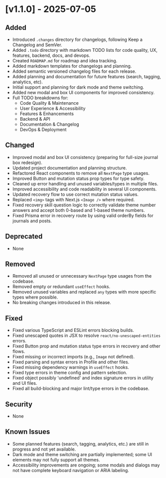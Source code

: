 # [v1.1.0] - 2025-07-05

## Added

- Introduced `.changes` directory for changelogs, following Keep a Changelog and SemVer.
- Added `.todo` directory with markdown TODO lists for code quality, UX, features, backend, docs, and devops.
- Created `ROADMAP.md` for roadmap and idea tracking.
- Added markdown templates for changelogs and planning.
- Added semantic versioned changelog files for each release.
- Added planning and documentation for future features (search, tagging, analytics, etc).
- Initial support and planning for dark mode and theme switching.
- Added new modal and box UI components for improved consistency.
- Full TODO breakdowns for:
    - Code Quality & Maintenance
    - User Experience & Accessibility
    - Features & Enhancements
    - Backend & API
    - Documentation & Changelog
    - DevOps & Deployment

## Changed

- Improved modal and box UI consistency (preparing for full-size journal box redesign).
- Updated project documentation and planning structure.
- Refactored React components to remove all `NextPage` type usages.
- Improved Button and mutation status prop types for type safety.
- Cleaned up error handling and unused variables/types in multiple files.
- Improved accessibility and code readability in several UI components.
- Updated recovery flow to use correct mutation status values.
- Replaced `<img>` tags with Next.js `<Image />` where required.
- Fixed recovery skill question logic to correctly validate theme number answers and accept both 0-based and 1-based theme numbers.
- Fixed Prisma error in recovery route by using valid orderBy fields for journals and posts.

## Deprecated

- None

## Removed

- Removed all unused or unnecessary `NextPage` type usages from the codebase.
- Removed empty or redundant `useEffect` hooks.
- Removed unused variables and replaced `any` types with more specific types where possible.
- No breaking changes introduced in this release.

## Fixed

- Fixed various TypeScript and ESLint errors blocking builds.
- Fixed unescaped quotes in JSX to resolve `react/no-unescaped-entities` errors.
- Fixed Button prop and mutation status type errors in recovery and other flows.
- Fixed missing or incorrect imports (e.g., `Image` not defined).
- Fixed parsing and syntax errors in Profile and other files.
- Fixed missing dependency warnings in `useEffect` hooks.
- Fixed type errors in theme config and pattern selection.
- Fixed object possibly 'undefined' and index signature errors in utility and UI files.
- Fixed all build-blocking and major lint/type errors in the codebase.

## Security

- None

## Known Issues

- Some planned features (search, tagging, analytics, etc.) are still in progress and not yet available.
- Dark mode and theme switching are partially implemented; some UI elements may not fully support all themes.
- Accessibility improvements are ongoing; some modals and dialogs may not have complete keyboard navigation or ARIA labeling.
